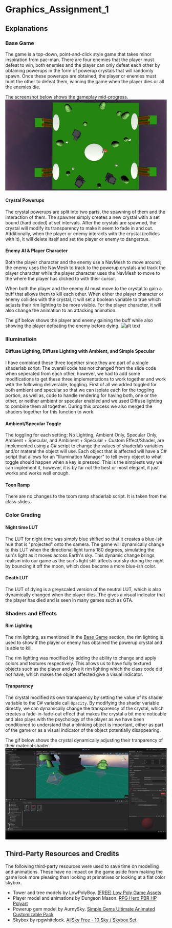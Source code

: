 # Graphics_Assignment_1
 
## Explanations
### Base Game
The game is a top-down, point-and-click style game that takes minor inspiration from pac-man. There are four enemies that the player must defeat to win, both enemies and the player can only defeat each other by obtaining powerups in the form of powerup crystals that will randomly spawn. Once these powerups are obtained, the player or enemies must hunt the other to defeat them, winning the game when the player dies or all the enemies die.

The screenshot below shows the gameplay mid-progress.
![alt text](https://github.com/JL-40/Graphics_Assignment_1/blob/main/ReportImages/Gameplay_Screenshot.jpg?raw=true)

#### Crystal Powerups
The crystal powerups are split into two parts, the spawning of them and the interaction of them. The spawner simply creates a new crystal witin a set bound (hard coded) at set intervals. After the crystals are spawned, the crystal will modify its transparency to make it seem to fade in and out. Additionally, when the player or enemy interacts with the crystal (collides with it), it will delete itself and set the player or enemy to dangerous.

#### Enemy AI & Player Character
Both the player character and the enemy use a NavMesh to move around; the enemy uses the NavMesh to track to the powerup crystals and track the player character while the player character uses the NavMesh to move to the where the player has clicked to with their cursor.

When both the player and the enemy AI must move to the crystal to gain a buff that allows them to kill each other. When either the player character or enemy collides with the crystal, it will set a boolean variable to true which adjusts their rim lighting to be more visible. For the player character, it will also change the animation to an attacking animation.

The gif below shows the player and enemy gaining the buff while also showing the player defeating the enemy before dying.
![alt text](?raw=true)

### Illuminatioin
#### Diffuse Lighting, Diffuse Lighting with Ambient, and Simple Specular
I have combined these three together since they are part of a single shaderlab script. The overall code has not changed from the slide code when seperated from each other, however, we had to add some modifications to get these three implementations to work together and work with the following deliverable, toggling. First of all we added toggled for both ambient and specular so that we can isolate each for the toggling portion, as well as, code to handle rendering for having both, one or the other, or neither ambient or specular enabled and we used Diffuse lighting to combine them all together. During this process we also merged the shaders together for this function to work.

#### Ambient/Specular Toggle
The toggling for each setting; No Lighting, Ambient Only, Specular Only, Ambient + Specular, and Ambinent + Specular + Custom Effect/Shader, are implemented using a C# script to change the values of shaderlab variables and/or materal the object will use. Each object that is affected will have a C# script that allows for an "Illumination Manager" to tell every object to what toggle should happen when a key is pressed. This is the simplests way we can implement it, however, it is by far not the best or most elegant, it just works and works well enough.

#### Toon Ramp
There are no changes to the toom ramp shaderlab script. It is taken from the class slides.

### Color Grading
#### Night time LUT
The LUT for night time was simply blue shifted so that it creates a blue-ish hue that is "projected" onto the camera. The game will dynamically change to this LUT when the directional light turns 180 degrees, simulating the sun's light as it moves across Earth's sky. This dynamic change brings realism into our game as the sun's light still affects our sky during the night by bouncing it off the moon, which does become a more blue-ish color.

#### Death LUT
The LUT of dying is a greyscaled version of the neutral LUT, which is also dynamically changed when the player dies. The gives a visual indicator that the player has died and is seen in many games such as GTA.

### Shaders and Effects
#### Rim Lighting
The rim lighting, as mentioned in the [Base Game](#Base-Game) section, the rim lighting is used to show if the player or enemy has obtained the powerup crystal and is able to kill.

The rim lighting was modified by adding the ability to change and apply colors and textures respectively. This allows us to have fully textured objects such as the player and give it rim lighting which the class code did not have, which makes the object affected give a visual indicator.

#### Tranparency
The crystal modified its own transpaency by setting the value of its shader variable to the C# variable call ```Opacity```. By modifying the shader variable directly, we can dynamically change the transparency of the crystal, which creates a fade-in-fade-out effect that makes the crystal a bit more noticable and also plays with the psychology of the player as we have been conditioned to understand that a blinking object is important, either as part of the game or as a visual indicator of the object potentially disappearing.

The gif below shows the crystal dynamically adjusting their tranparency of their material shader.
![alt text](https://github.com/JL-40/Graphics_Assignment_1/blob/main/ReportImages/Transparent_Crystal.gif?raw=true)

## Third-Party Resources and Credits
The following third-party resources were used to save time on modelling and animations. These have no impact on the game aside from making the game look more pleasing than looking at primatives or looking at a flat color skybox. 

- Tower and tree models by LowPolyBoy. [(FREE) Low Poly Game Assets](https://sketchfab.com/3d-models/free-low-poly-game-assets-bbbfbeccfc9047b8b3f15b1c90061cdf)
- Player model and animations by Dungeon Mason. [RPG Hero PBR HP Polyart](https://assetstore.unity.com/packages/3d/characters/humanoids/fantasy/rpg-hero-pbr-hp-polyart-121480)
- Powerup gem model by AurnySky. [Simple Gems Ultimate Animated Customizable Pack](https://assetstore.unity.com/packages/3d/props/simple-gems-ultimate-animated-customizable-pack-73764)
- Skybox by rpgwhitelock. [AllSky Free - 10 Sky / Skybox Set](https://assetstore.unity.com/packages/2d/textures-materials/sky/allsky-free-10-sky-skybox-set-146014)
